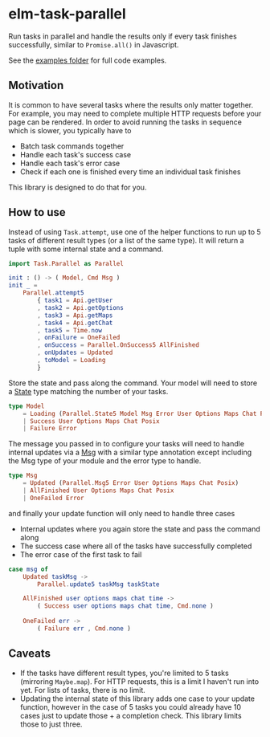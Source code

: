 # elm-task-parallel

Run tasks in parallel and handle the results only if every task finishes
successfully, similar to `Promise.all()` in Javascript.

See the [examples folder](https://github.com/0ui/elm-task-parallel/tree/master/examples) for
full code examples.

## Motivation

It is common to have several tasks where the results only matter together. For
example, you may need to complete multiple HTTP requests before your page can be
rendered. In order to avoid running the tasks in sequence which is slower, you
typically have to

- Batch task commands together
- Handle each task's success case
- Handle each task's error case
- Check if each one is finished every time an individual task finishes

This library is designed to do that for you.

## How to use

Instead of using `Task.attempt`, use one of the helper functions to run up to 5
tasks of different result types (or a list of the same type). It will return a
tuple with some internal state and a command.

```elm
import Task.Parallel as Parallel

init : () -> ( Model, Cmd Msg )
init _ =
    Parallel.attempt5
        { task1 = Api.getUser
        , task2 = Api.getOptions
        , task3 = Api.getMaps
        , task4 = Api.getChat
        , task5 = Time.now
        , onFailure = OneFailed
        , onSuccess = Parallel.OnSuccess5 AllFinished
        , onUpdates = Updated
        , toModel = Loading
        }
```

Store the state and pass along the command. Your model will need to store a
[State](https://package.elm-lang.org/packages/0ui/elm-task-parallel/latest/Task-Parallel#State2)
type matching the number of your tasks.

```elm
type Model
    = Loading (Parallel.State5 Model Msg Error User Options Maps Chat Posix)
    | Success User Options Maps Chat Posix
    | Failure Error
```

The message you passed in to configure your tasks will need to handle internal updates via a
[Msg](https://package.elm-lang.org/packages/0ui/elm-task-parallel/latest/Task-Parallel#Msg2)
with a similar type annotation except including the Msg type of your module and the error type to handle.

```elm
type Msg
    = Updated (Parallel.Msg5 Error User Options Maps Chat Posix)
    | AllFinished User Options Maps Chat Posix
    | OneFailed Error
```

and finally your update function will only need to handle three cases
- Internal updates where you again store the state and pass the command along
- The success case where all of the tasks have successfully completed
- The error case of the first task to fail


```elm
case msg of
    Updated taskMsg ->
        Parallel.update5 taskMsg taskState

    AllFinished user options maps chat time ->
        ( Success user options maps chat time, Cmd.none )
        
    OneFailed err ->
        ( Failure err , Cmd.none )

```

## Caveats

- If the tasks have different result types, you're limited to 5 tasks (mirroring
`Maybe.map`). For HTTP requests, this is a limit I haven't run into yet. For
lists of tasks, there is no limit.
- Updating the internal state of this library adds one case to your update
function, however in the case of 5 tasks you could already have 10 cases
just to update those + a completion check. This library limits those to just
three.